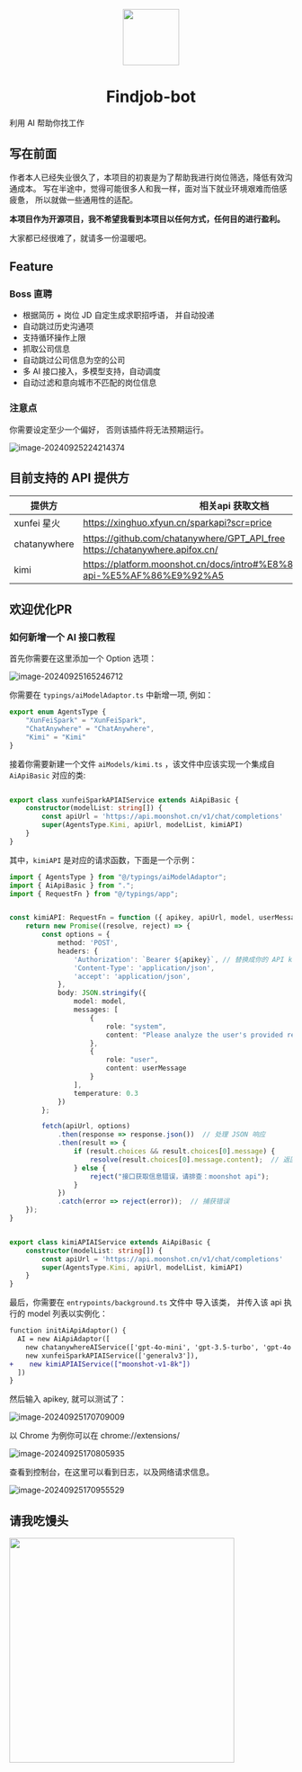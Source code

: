 <p align='center'><img width='100' src="./README.assets/findjob-bot.svg"><h1 align='center'>Findjob-bot</h1></p>

利用 AI 帮助你找工作

## 写在前面

作者本人已经失业很久了，本项目的初衷是为了帮助我进行岗位筛选，降低有效沟通成本。 写在半途中，觉得可能很多人和我一样，面对当下就业环境艰难而倍感疲惫， 所以就做一些通用性的适配。

**本项目作为开源项目，我不希望我看到本项目以任何方式，任何目的进行盈利。**

 大家都已经很难了，就请多一份温暖吧。



## Feature

### Boss 直聘

- 根据简历 + 岗位 JD 自定生成求职招呼语， 并自动投递
- 自动跳过历史沟通项 
- 支持循环操作上限
- 抓取公司信息
- 自动跳过公司信息为空的公司
- 多 AI 接口接入，多模型支持，自动调度
- 自动过滤和意向城市不匹配的岗位信息



### 注意点

你需要设定至少一个偏好， 否则该插件将无法预期运行。

![image-20240925224214374](./README.assets/image-20240925224214374.png)

## 目前支持的 API 提供方

| 提供方       | 相关api 获取文档                                             |
| ------------ | ------------------------------------------------------------ |
| xunfei 星火  | https://xinghuo.xfyun.cn/sparkapi?scr=price                  |
| chatanywhere | https://github.com/chatanywhere/GPT_API_free<br />https://chatanywhere.apifox.cn/ |
| kimi         | https://platform.moonshot.cn/docs/intro#%E8%8E%B7%E5%8F%96-api-%E5%AF%86%E9%92%A5 |



## 欢迎优化PR

### 如何新增一个 AI 接口教程

首先你需要在这里添加一个 Option 选项：

![image-20240925165246712](./README.assets/image-20240925165246712.png)

你需要在 `typings/aiModelAdaptor.ts` 中新增一项, 例如：

```ts
export enum AgentsType {
    "XunFeiSpark" = "XunFeiSpark",
    "ChatAnywhere" = "ChatAnywhere",
    "Kimi" = "Kimi"
}
```



接着你需要新建一个文件 `aiModels/kimi.ts` ，该文件中应该实现一个集成自 `AiApiBasic`  对应的类:

```ts

export class xunfeiSparkAPIAIService extends AiApiBasic {
    constructor(modelList: string[]) {
        const apiUrl = 'https://api.moonshot.cn/v1/chat/completions'
        super(AgentsType.Kimi, apiUrl, modelList, kimiAPI)
    }
}
```

其中，`kimiAPI` 是对应的请求函数，下面是一个示例：

```ts
import { AgentsType } from "@/typings/aiModelAdaptor";
import { AiApiBasic } from ".";
import { RequestFn } from "@/typings/app";


const kimiAPI: RequestFn = function ({ apikey, apiUrl, model, userMessage }) {
    return new Promise((resolve, reject) => {
        const options = {
            method: 'POST',
            headers: {
                'Authorization': `Bearer ${apikey}`, // 替换成你的 API key
                'Content-Type': 'application/json',
                'accept': 'application/json',
            },
            body: JSON.stringify({
                model: model,
                messages: [
                    {
                        role: "system",
                        content: "Please analyze the user's provided resume information and job description to assess how well the user matches the job. Consider key job-related factors such as job title, required skill set, education, years of experience, age, and any other relevant details. Based on the analysis, write a polite and conversational job application greeting, aiming to secure an interview or job opportunity. Be sure to use professional yet friendly language."
                    },
                    {
                        role: "user",
                        content: userMessage
                    }
                ],
                temperature: 0.3
            })
        };

        fetch(apiUrl, options)
            .then(response => response.json())  // 处理 JSON 响应
            .then(result => {
                if (result.choices && result.choices[0].message) {
                    resolve(result.choices[0].message.content);  // 返回结果
                } else {
                    reject("接口获取信息错误，请排查：moonshot api");
                }
            })
            .catch(error => reject(error));  // 捕获错误
    });
}


export class kimiAPIAIService extends AiApiBasic {
    constructor(modelList: string[]) {
        const apiUrl = 'https://api.moonshot.cn/v1/chat/completions'
        super(AgentsType.Kimi, apiUrl, modelList, kimiAPI)
    }
}
```

最后，你需要在 `entrypoints/background.ts` 文件中 导入该类， 并传入该 api 执行的 model 列表以实例化：

```diff
function initAiApiAdaptor() {
  AI = new AiApiAdaptor([
    new chatanywhereAIService(['gpt-4o-mini', 'gpt-3.5-turbo', 'gpt-4o', 'gpt-4']),
    new xunfeiSparkAPIAIService(['generalv3']),
+    new kimiAPIAIService(["moonshot-v1-8k"])
  ])
}
```

然后输入 apikey, 就可以测试了：

![image-20240925170709009](./README.assets/image-20240925170709009.png)

以 Chrome 为例你可以在 chrome://extensions/ 

![image-20240925170805935](./README.assets/image-20240925170805935.png)

查看到控制台，在这里可以看到日志，以及网络请求信息。

![image-20240925170955529](./README.assets/image-20240925170955529.png)





## 请我吃馒头

<img width="400" src="./README.assets/1547684db79f04b8a3a7be754fe564c.jpg">